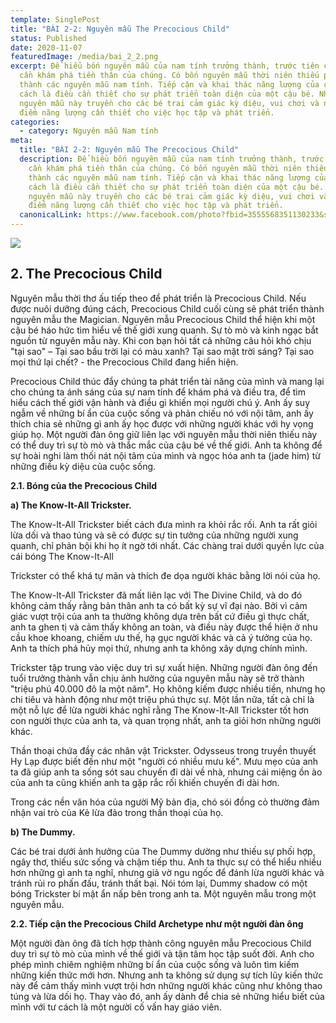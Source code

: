 ```yaml
---
template: SinglePost
title: "BÀI 2-2: Nguyên mẫu The Precocious Child"
status: Published
date: 2020-11-07
featuredImage: /media/bai_2_2.png
excerpt: Để hiểu bốn nguyên mẫu của nam tính trưởng thành, trước tiên chúng ta
  cần khám phá tiền thân của chúng. Có bốn nguyên mẫu thời niên thiếu phát triển
  thành các nguyên mẫu nam tính. Tiếp cận và khai thác năng lượng của chúng đúng
  cách là điều cần thiết cho sự phát triển toàn diện của một cậu bé. Những
  nguyên mẫu này truyền cho các bé trai cảm giác kỳ diệu, vui chơi và những đặc
  điểm năng lượng cần thiết cho việc học tập và phát triển.
categories:
  - category: Nguyên mẫu Nam tính
meta:
  title: "BÀI 2-2: Nguyên mẫu The Precocious Child"
  description: Để hiểu bốn nguyên mẫu của nam tính trưởng thành, trước tiên chúng ta
    cần khám phá tiền thân của chúng. Có bốn nguyên mẫu thời niên thiếu phát triển
    thành các nguyên mẫu nam tính. Tiếp cận và khai thác năng lượng của chúng đúng
    cách là điều cần thiết cho sự phát triển toàn diện của một cậu bé. Những
    nguyên mẫu này truyền cho các bé trai cảm giác kỳ diệu, vui chơi và những đặc
    điểm năng lượng cần thiết cho việc học tập và phát triển.
  canonicalLink: https://www.facebook.com/photo?fbid=3555568351130233&set=g.341609527284067
---
```

![](/media/bai_2_2.png)

## **2. The Precocious Child**

Nguyên mẫu thời thơ ấu tiếp theo để phát triển là Precocious Child. Nếu được nuôi dưỡng đúng cách, Precocious Child cuối cùng sẽ phát triển thành nguyên mẫu the Magician. Nguyên mẫu Precocious Child thể hiện khi một cậu bé háo hức tìm hiểu về thế giới xung quanh. Sự tò mò và kinh ngạc bắt nguồn từ nguyên mẫu này. Khi con bạn hỏi tất cả những câu hỏi khó chịu "tại sao" – Tại sao bầu trời lại có màu xanh? Tại sao mặt trời sáng? Tại sao mọi thứ lại chết? - the Precocious Child đang hiển hiện.

Precocious Child thúc đẩy chúng ta phát triển tài năng của mình và mang lại cho chúng ta ánh sáng của sự nam tính để khám phá và điều tra, để tìm hiểu cách thế giới vận hành và điều gì khiến mọi người chú ý. Anh ấy suy ngẫm về những bí ẩn của cuộc sống và phản chiếu nó với nội tâm, anh ấy thích chia sẻ những gì anh ấy học được với những người khác với hy vọng giúp họ. Một người đàn ông giữ liên lạc với nguyên mẫu thời niên thiếu này có thể duy trì sự tò mò và thắc mắc của cậu bé về thế giới. Anh ta không để sự hoài nghi làm thối nát nội tâm của mình và ngọc hóa anh ta (jade him) từ những điều kỳ diệu của cuộc sống.

**2.1. Bóng của the Precocious Child**

**a) The Know-It-All Trickster.**

The Know-It-All Trickster biết cách đưa mình ra khỏi rắc rối. Anh ta rất giỏi lừa dối và thao túng và sẽ có được sự tin tưởng của những người xung quanh, chỉ phản bội khi họ ít ngờ tới nhất. Các chàng trai dưới quyền lực của cái bóng The Know-It-All

Trickster có thể khá tự mãn và thích đe dọa người khác bằng lời nói của họ.

The Know-It-All Trickster đã mất liên lạc với The Divine Child, và do đó không cảm thấy rằng bản thân anh ta có bất kỳ sự vĩ đại nào. Bởi vì cảm giác vượt trội của anh ta thường không dựa trên bất cứ điều gì thực chất, anh ta ghen tị và cảm thấy không an toàn, và điều này được thể hiện ở nhu cầu khoe khoang, chiếm ưu thế, hạ gục người khác và cả ý tưởng của họ. Anh ta thích phá hủy mọi thứ, nhưng anh ta không xây dựng chính mình.

Trickster tập trung vào việc duy trì sự xuất hiện. Những người đàn ông đến tuổi trưởng thành vẫn chịu ảnh hưởng của nguyên mẫu này sẽ trở thành "triệu phú 40.000 đô la một năm". Họ không kiếm được nhiều tiền, nhưng họ chi tiêu và hành động như một triệu phú thực sự. Một lần nữa, tất cả chỉ là một nỗ lực để lừa người khác nghĩ rằng The Know-It-All Trickster tốt hơn con người thực của anh ta, và quan trọng nhất, anh ta giỏi hơn những người khác.

Thần thoại chứa đầy các nhân vật Trickster. Odysseus trong truyền thuyết Hy Lạp được biết đến như một "người có nhiều mưu kế". Mưu mẹo của anh ta đã giúp anh ta sống sót sau chuyến đi dài về nhà, nhưng cái miệng ồn ào của anh ta cũng khiến anh ta gặp rắc rối khiến chuyến đi dài hơn.

Trong các nền văn hóa của người Mỹ bản địa, chó sói đồng cỏ thường đảm nhận vai trò của Kẻ lừa đảo trong thần thoại của họ.

**b) The Dummy.**

Các bé trai dưới ảnh hưởng của The Dummy dường như thiếu sự phối hợp, ngây thơ, thiếu sức sống và chậm tiếp thu. Anh ta thực sự có thể hiểu nhiều hơn những gì anh ta nghĩ, nhưng giả vờ ngu ngốc để đánh lừa người khác và tránh rủi ro phấn đấu, tránh thất bại. Nói tóm lại, Dummy shadow có một bóng Trickster bí mật ẩn nấp bên trong anh ta. Một nguyên mẫu trong một nguyên mẫu.

**2.2. Tiếp cận the Precocious Child Archetype như một người đàn ông**

Một người đàn ông đã tích hợp thành công nguyên mẫu Precocious Child duy trì sự tò mò của mình về thế giới và tận tâm học tập suốt đời. Anh cho phép mình chiêm nghiệm những bí ẩn của cuộc sống và luôn tìm kiếm những kiến thức mới hơn. Nhưng anh ta không sử dụng sự tích lũy kiến thức này để cảm thấy mình vượt trội hơn những người khác cũng như không thao túng và lừa dối họ. Thay vào đó, anh ấy dành để chia sẻ những hiểu biết của mình với tư cách là một người cố vấn hay giáo viên.
